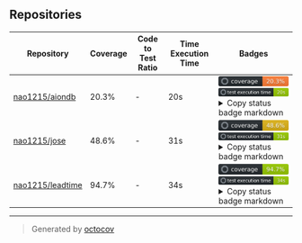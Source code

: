 ## Repositories

| Repository | Coverage | Code to Test Ratio | Time Execution Time | Badges |
| --- | --- | --- | --- | --- |
| [nao1215/aiondb](https://github.com/nao1215/aiondb) | 20.3% | - | 20s | ![nao1215/aiondb](https://raw.githubusercontent.com/nao1215/octocovs-central-repo/main/badges/nao1215/aiondb/coverage.svg) ![nao1215/aiondb](https://raw.githubusercontent.com/nao1215/octocovs-central-repo/main/badges/nao1215/aiondb/time.svg) <details><summary>Copy status badge markdown</summary>```![Coverage](https://raw.githubusercontent.com/nao1215/octocovs-central-repo/main/badges/nao1215/aiondb/coverage.svg)```<br>```![Test Execution Time](https://raw.githubusercontent.com/nao1215/octocovs-central-repo/main/badges/nao1215/aiondb/time.svg)```</details> |
| [nao1215/jose](https://github.com/nao1215/jose) | 48.6% | - | 31s | ![nao1215/jose](https://raw.githubusercontent.com/nao1215/octocovs-central-repo/main/badges/nao1215/jose/coverage.svg) ![nao1215/jose](https://raw.githubusercontent.com/nao1215/octocovs-central-repo/main/badges/nao1215/jose/time.svg) <details><summary>Copy status badge markdown</summary>```![Coverage](https://raw.githubusercontent.com/nao1215/octocovs-central-repo/main/badges/nao1215/jose/coverage.svg)```<br>```![Test Execution Time](https://raw.githubusercontent.com/nao1215/octocovs-central-repo/main/badges/nao1215/jose/time.svg)```</details> |
| [nao1215/leadtime](https://github.com/nao1215/leadtime) | 94.7% | - | 34s | ![nao1215/leadtime](https://raw.githubusercontent.com/nao1215/octocovs-central-repo/main/badges/nao1215/leadtime/coverage.svg) ![nao1215/leadtime](https://raw.githubusercontent.com/nao1215/octocovs-central-repo/main/badges/nao1215/leadtime/time.svg) <details><summary>Copy status badge markdown</summary>```![Coverage](https://raw.githubusercontent.com/nao1215/octocovs-central-repo/main/badges/nao1215/leadtime/coverage.svg)```<br>```![Test Execution Time](https://raw.githubusercontent.com/nao1215/octocovs-central-repo/main/badges/nao1215/leadtime/time.svg)```</details> |

---

> Generated by [octocov](https://github.com/k1LoW/octocov)

